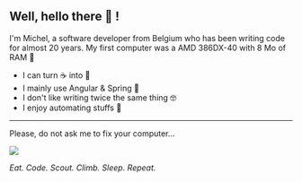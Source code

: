 ## Well, hello there 👋 !

I'm Michel, a software developer from Belgium who has been writing code for almost 20 years.
My first computer was a AMD 386DX-40 with 8 Mo of RAM 💾

- I can turn ☕ into 📝
- I mainly use Angular & Spring 🍃
- I don't like writing twice the same thing 🤓
- I enjoy automating stuffs 🤖

---
Please, do not ask me to fix your computer...

<img src="https://i.giphy.com/media/Oe4V14aLzv7JC/giphy.webp" />

_Eat. Code. Scout. Climb. Sleep. Repeat._
